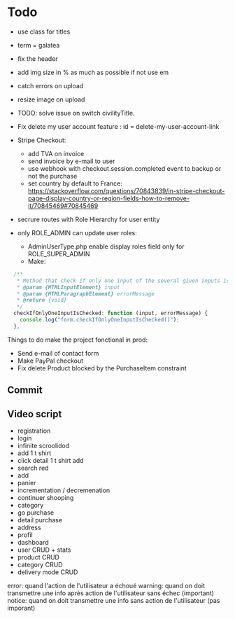 # **Todo**

- use class for titles
- term = galatea
- fix the header
- add img size in % as much as possible if not use em
- catch errors on upload
- resize image on upload
- TODO: solve issue on switch civilityTitle.
- Fix delete my user account feature : id = delete-my-user-account-link
- Stripe Checkout:

  - add TVA on invoice
  - send invoice by e-mail to user
  - use webhook with checkout.session.completed event to backup or not the purchase
  - set country by default to France: https://stackoverflow.com/questions/70843839/in-stripe-checkout-page-display-country-or-region-fields-how-to-remove-it/70845469#70845469

- secrure routes with Role Hierarchy for user entity
- only ROLE_ADMIN can update user roles:
  - AdminUserType.php enable display roles field only for ROLE_SUPER_ADMIN
  - Make:

```javascript
  /**
   * Method that check if only one input of the several given inputs is checkd.
   * @param {HTMLInputElement} input
   * @param {HTMLParagraphElement} errorMessage
   * @return {void}
   */
  checkIfOnlyOneInputIsChecked: function (input, errorMessage) {
    console.log("form.checkIfOnlyOneInputIsChecked()");
  },
```

Things to do make the project fonctional in prod:

- Send e-mail of contact form
- Make PayPal checkout
- Fix delete Product blocked by the PurchaseItem constraint

## **Commit**

## Video script

- registration
- login
- infinite scroolidod
- add 1 t shirt
- click detail 1 t shirt add
- search red
- add
- panier
- incrementation / decremenation
- continuer shooping
- category
- go purchase
- detail purchase
- address
- profil
- dashboard
- user CRUD + stats
- product CRUD
- category CRUD
- delivery mode CRUD

error: quand l'action de l'utilisateur a échoué
warning: quand on doit transmettre une info après action de l'utilisateur sans échec (important)
notice: quand on doit transmettre une info sans action de l'utilisateur (pas imporant)
